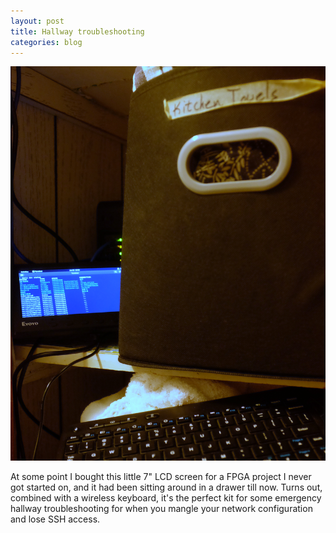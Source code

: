 ```yaml
---
layout: post
title: Hallway troubleshooting
categories: blog
---
```


![Crash](/assets/lacp-2.jpg)

At some point I bought this little 7" LCD screen for a FPGA project I never got started on, and it had been sitting around in a drawer till now.  Turns out, combined with a wireless keyboard, it's the perfect kit for some emergency hallway troubleshooting for when you mangle your network configuration and lose SSH access.
